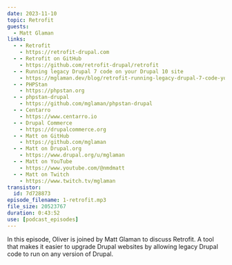 ```yaml
---
date: 2023-11-10
topic: Retrofit
guests:
  - Matt Glaman
links:
  - - Retrofit
    - https://retrofit-drupal.com
  - - Retrofit on GitHub
    - https://github.com/retrofit-drupal/retrofit
  - - Running legacy Drupal 7 code on your Drupal 10 site
    - https://mglaman.dev/blog/retrofit-running-legacy-drupal-7-code-your-drupal-10-site
  - - PHPStan
    - https://phpstan.org
  - - phpstan-drupal
    - https://github.com/mglaman/phpstan-drupal
  - - Centarro
    - https://www.centarro.io
  - - Drupal Commerce
    - https://drupalcommerce.org
  - - Matt on GitHub
    - https://github.com/mglaman
  - - Matt on Drupal.org
    - https://www.drupal.org/u/mglaman
  - - Matt on YouTube
    - https://www.youtube.com/@nmdmatt
  - - Matt on Twitch
    - https://www.twitch.tv/mglaman
transistor:
  id: 7d728873
episode_filename: 1-retrofit.mp3
file_size: 20523767
duration: 0:43:52
use: [podcast_episodes]
---
```


In this episode, Oliver is joined by Matt Glaman to discuss Retrofit. A tool that makes it easier to upgrade Drupal websites by allowing legacy Drupal code to run on any version of Drupal.
